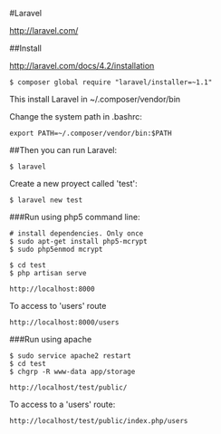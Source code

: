 #Laravel

http://laravel.com/

##Install

http://laravel.com/docs/4.2/installation

```
$ composer global require "laravel/installer=~1.1"
```
This install Laravel in ~/.composer/vendor/bin

Change the system path in .bashrc:
```
export PATH=~/.composer/vendor/bin:$PATH
```
##Then you can run Laravel:

```
$ laravel
```
Create a new proyect called 'test':
```
$ laravel new test
```
###Run using php5 command line:
```
# install dependencies. Only once
$ sudo apt-get install php5-mcrypt
$ sudo php5enmod mcrypt
```
```
$ cd test
$ php artisan serve
```
```
http://localhost:8000
```
To access to 'users' route
```
http://localhost:8000/users
```

###Run using apache
```
$ sudo service apache2 restart
$ cd test
$ chgrp -R www-data app/storage
```
```
http://localhost/test/public/
```
To access to a 'users' route:
```
http://localhost/test/public/index.php/users
```